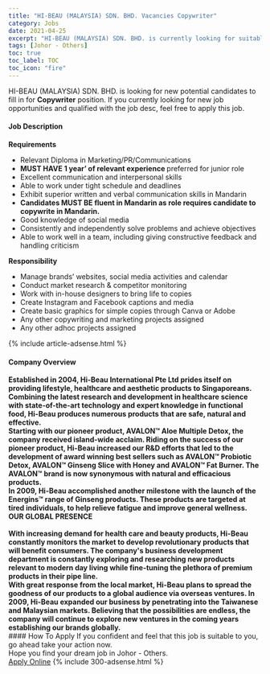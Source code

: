 ```yaml
---
title: "HI-BEAU (MALAYSIA) SDN. BHD. Vacancies Copywriter" 
category: Jobs 
date: 2021-04-25 
excerpt: "HI-BEAU (MALAYSIA) SDN. BHD. is currently looking for suitable person to fill in the Copywriter which based in Johor - Others" 
tags: [Johor - Others] 
toc: true 
toc_label: TOC 
toc_icon: "fire" 
--- 
```


<p>HI-BEAU (MALAYSIA) SDN. BHD. is looking for new potential candidates to fill in for <b>Copywriter</b> position. If you currently looking for new job opportunities and qualified with the job desc, feel free to apply this job.
</p><div><div><h4>Job Description</h4></div><div><div><span><div><p><strong>Requirements</strong></p><ul><li>Relevant Diploma in Marketing/PR/Communications</li><li><strong>MUST HAVE 1 year&#8217; of relevant experience </strong>preferred for junior role</li><li>Excellent communication and interpersonal skills</li><li>Able to work under tight schedule and deadlines</li><li>Exhibit superior written and verbal communication skills in Mandarin</li><li><strong>Candidates MUST BE fluent in Mandarin as role requires candidate to copywrite in Mandarin.</strong></li><li>Good knowledge of social media</li><li>Consistently and independently solve problems and achieve objectives</li><li>Able to work well in a team, including giving constructive feedback and handling criticism</li></ul><p><strong>Responsibility</strong></p><ul><li>Manage brands&#8217; websites, social media activities and calendar&#160;</li><li>Conduct market research &amp; competitor monitoring</li><li>Work with in-house designers to bring life to copies</li><li>Create Instagram and Facebook captions and media</li><li>Create basic graphics for simple copies through Canva or Adobe</li><li>Any other copywriting and marketing projects assigned</li><li>Any other adhoc projects assigned</li></ul></div></span></div></div></div> 
{% include article-adsense.html %} 
<div><div><h4>Company Overview</h4></div><div><div><span><div><div>
<strong>Established in 2004, Hi-Beau International Pte Ltd prides itself on providing lifestyle, healthcare and aesthetic products to Singaporeans. Combining the latest research and development in healthcare science with state-of-the-art technology and expert knowledge in functional food, Hi-Beau produces numerous products that are safe, natural and effective.</strong>
<div>
<strong>Starting with our pioneer product, AVALON&#8482; Aloe Multiple Detox, the company received island-wide acclaim. Riding on the success of our pioneer product, Hi-Beau increased our R&amp;D efforts that led to the development of award winning best sellers such as AVALON&#8482; Probiotic Detox, AVALON&#8482; Ginseng Slice with Honey and AVALON&#8482; Fat Burner. The AVALON&#8482; brand is now synonymous with natural and efficacious products.</strong></div>
<div>
<strong>In 2009, Hi-Beau accomplished another milestone with the launch of the Energins&#8482; range of Ginseng products. These products are targeted at tired individuals, to help relieve fatigue and improve general wellness.</strong></div>
<div>
<strong>OUR GLOBAL PRESENCE</strong></div>
<div>
<br>
<strong>With increasing demand for health care and beauty products, Hi-Beau constantly monitors the market to develop revolutionary products that will benefit consumers. The company's business development department is constantly exploring and researching new products relevant to modern day living while fine-tuning the plethora of premium products in their pipe line.</strong></div>
<div>
<strong>With great response from the local market, Hi-Beau plans to spread the goodness of our products to a global audience via overseas ventures. In 2009, Hi-Beau expanded our business by penetrating into the Taiwanese and Malaysian markets. Believing that the possibilities are endless, the company will continue to explore new ventures in the coming years establishing our brands globally.</strong></div>
</div></div></span></div></div></div> 
#### How To Apply 
If you confident and feel that this job is suitable to you, go ahead take your action now. <br/> 
Hope you find your dream job in Johor - Others. <br/> 
<a href="https://www.jobstreet.com.my/en/job/copywriter-4536794?jobId=jobstreet-my-job-4536794&" class="btn btn--info" target="_blank" rel="nofollow noopenner">Apply Online</a> 
{% include 300-adsense.html %} 